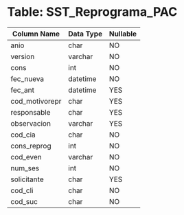 # Table: SST_Reprograma_PAC

| Column Name | Data Type | Nullable |
|-------------|-----------|----------|
| anio | char | NO |
| version | varchar | NO |
| cons | int | NO |
| fec_nueva | datetime | NO |
| fec_ant | datetime | YES |
| cod_motivorepr | char | YES |
| responsable | char | YES |
| observacion | varchar | YES |
| cod_cia | char | NO |
| cons_reprog | int | NO |
| cod_even | varchar | NO |
| num_ses | int | NO |
| solicitante | char | YES |
| cod_cli | char | NO |
| cod_suc | char | NO |
